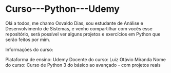 # Curso---Python---Udemy

Olá a todos, me chamo Osvaldo Dias, sou estudante de Análise e Desenvolvimento de Sistemas, e venho compartilhar com vocês esse repositório, será possível ver alguns projetos e exercícios em Python que serão feitos por mim.

Informações do curso:

Plataforma de ensino: Udemy
Docente do curso: Luiz Otávio Miranda
Nome do curso: Curso de Python 3 do básico ao avançado - com projetos reais








